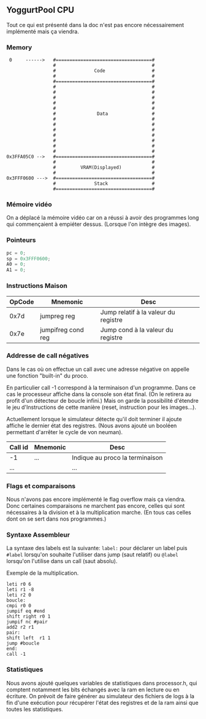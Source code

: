 
## YoggurtPool CPU

Tout ce qui est présenté dans la doc n'est pas encore nécessairement implémenté mais ça viendra.


### Memory
```
 0     ------>   #===================================#
                 #                                   #
                 #              Code                 #
                 #                                   #
                 #===================================#
                 #                                   #
                 #                                   #
                 #                                   #
                 #                                   #
                 #                                   #
                 #               Data                #
                 #                                   #
                 #                                   #
                 #                                   #
                 #                                   #
                 #                                   #
                 #                                   #
                 #                                   #
0x3FFA05C0 -->   #===================================#
                 #                                   #
                 #         VRAM(Displayed)           #
                 #                                   #
0x3FFF0600 --->  #===================================#
                 #              Stack                #
                 #===================================#                                                    
```
### Mémoire vidéo
On a déplacé la mémoire vidéo car on a réussi à avoir des programmes long qui commençaient à empiéter dessus. (Lorsque l'on intègre des images).


### Pointeurs
```C
pc = 0;
sp = 0x3FFF0600;
A0 = 0;
A1 = 0;
```

### Instructions Maison


| OpCode        |     Mnemonic        |    Desc                                |
| ------------- | ------------------- | ---------------------------------------|
|   0x7d        |   jumpreg reg       |  Jump relatif à la valeur du registre  |
|   0x7e        | jumpifreg cond reg  |  Jump cond à la valeur du registre     |



### Addresse de call négatives

Dans le cas où on effectue un call avec une adresse négative on appelle une fonction "built-in" du proco.

En particulier call -1 correspond à la terminaison d'un programme. Dans ce cas le processeur affiche dans la console son état final. (On le retirera au profit d'un détecteur de boucle infini.) Mais on garde la possibilité d'étendre le jeu d'Instructions de cette manière (reset, instruction pour les images...).

Actuellement lorsque le simulateur détecte qu'il doit terminer il ajoute affiche le dernier état des registres. (Nous avons ajouté un booléen permettant d'arrêter le cycle de von neuman).



| Call id       |     Mnemonic        |    Desc                                |
| ------------- | ------------------- | ---------------------------------------|
|   -1          |          ...        |  Indique au proco la terminaison       |
|   ...         |                     |              ...                       |

### Flags et comparaisons

Nous n'avons pas encore implémenté le flag overflow mais ça viendra. Donc certaines comparaisons ne marchent pas encore, celles qui sont nécessaires à la division et à la multiplication marche. (En tous cas celles dont on se sert dans nos programmes.)


### Syntaxe Assembleur

La syntaxe des labels est la suivante: `label:` pour déclarer un label puis `#label` lorsqu'on souhaite l'utiliser dans jump (saut relatif) ou `@label` lorsqu'on l'utilise dans un call (saut absolu).

Exemple de la multiplication.
```
leti r0 6
leti r1 -8
leti r2 0
boucle:
cmpi r0 0
jumpif eq #end
shift right r0 1
jumpif nc #pair
add2 r2 r1
pair:
shift left  r1 1
jump #boucle
end:
call -1
```


### Statistiques

Nous avons ajouté quelques variables de statistiques dans processor.h, qui comptent notamment les bits échangés avec la ram en lecture ou en écriture. On prévoit de faire générer au simulateur des fichiers de logs à la fin d'une exécution pour récupérer l'état des registres et de la ram ainsi que toutes les statistiques.
